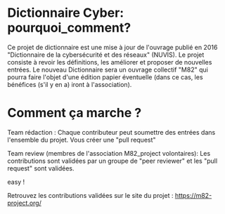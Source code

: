 
# Dictionnaire Cyber: pourquoi_comment?

Ce projet de dictionnaire est une mise à jour de l'ouvrage publié en 2016 "Dictionnaire de la cybersécurité et des réseaux" (NUVIS).
Le projet consiste à revoir les définitions, les améliorer et proposer de nouvelles entrées. 
Le nouveau Dictionnaire sera un ouvrage collectif "M82" qui pourra faire l'objet d'une édition papier éventuelle (dans ce cas, les bénéfices (s'il y en a) iront à l'association).

# Comment ça marche ?

Team rédaction : Chaque contributeur peut soumettre des entrées dans l'ensemble du projet. Vous créer une "pull request"

Team review (membres de l'association M82_project volontaires): Les contributions sont validées par un groupe de "peer reviewer" et les "pull request" sont validées.

easy !

Retrouvez les contributions validées sur le site du projet : https://m82-project.org/

